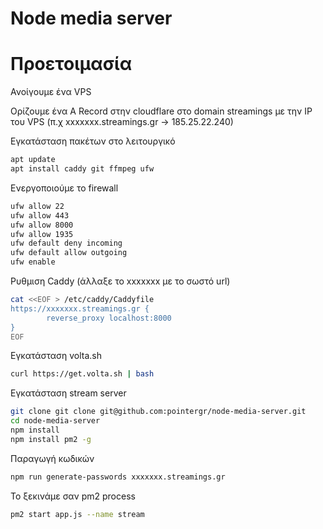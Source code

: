 # Node media server

# Προετοιμασία
Ανοίγουμε ένα VPS

Ορίζουμε ένα A Record στην cloudflare στο domain streamings με την IP του VPS (π.χ xxxxxxx.streamings.gr -> 185.25.22.240)

Εγκατάσταση πακέτων στο λειτουργικό
```bash
apt update
apt install caddy git ffmpeg ufw
```

Ενεργοποιούμε το firewall
```bash
ufw allow 22
ufw allow 443
ufw allow 8000
ufw allow 1935
ufw default deny incoming
ufw default allow outgoing
ufw enable
```

Ρυθμιση Caddy (άλλαξε το xxxxxxx με το σωστό url)
```bash
cat <<EOF > /etc/caddy/Caddyfile
https://xxxxxxx.streamings.gr {
        reverse_proxy localhost:8000
}
EOF
```

Εγκατάσταση volta.sh
```bash
curl https://get.volta.sh | bash
```

Εγκατάσταση stream server
```bash
git clone git clone git@github.com:pointergr/node-media-server.git
cd node-media-server
npm install
npm install pm2 -g
```

Παραγωγή κωδικών
```bash
npm run generate-passwords xxxxxxx.streamings.gr
```

Το ξεκινάμε σαν pm2 process
```bash
pm2 start app.js --name stream
```

